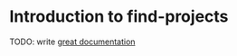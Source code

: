 # Introduction to find-projects

TODO: write [great documentation](http://jacobian.org/writing/what-to-write/)
